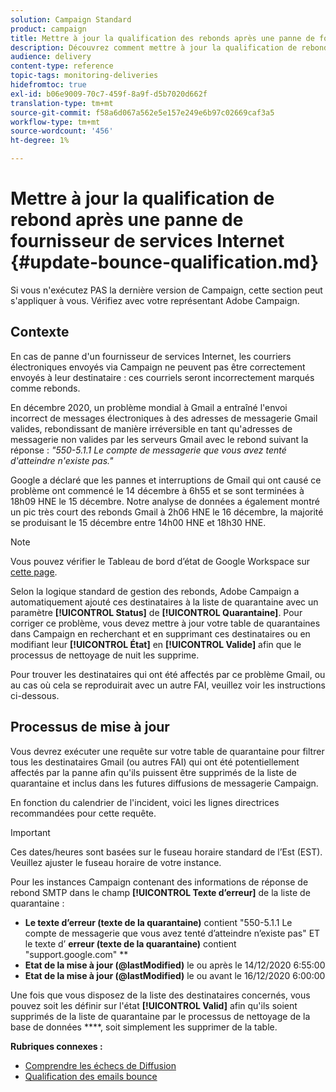 ```yaml
---
solution: Campaign Standard
product: campaign
title: Mettre à jour la qualification des rebonds après une panne de fournisseur de services Internet
description: Découvrez comment mettre à jour la qualification de rebond après une panne de fournisseur de services Internet.
audience: delivery
content-type: reference
topic-tags: monitoring-deliveries
hidefromtoc: true
exl-id: b06e9009-70c7-459f-8a9f-d5b7020d662f
translation-type: tm+mt
source-git-commit: f58a6d067a562e5e157e249e6b97c02669caf3a5
workflow-type: tm+mt
source-wordcount: '456'
ht-degree: 1%

---
```


# Mettre à jour la qualification de rebond après une panne de fournisseur de services Internet {#update-bounce-qualification.md}

Si vous n&#39;exécutez PAS la dernière version de Campaign, cette section peut s&#39;appliquer à vous. Vérifiez avec votre représentant Adobe Campaign.

## Contexte

En cas de panne d&#39;un fournisseur de services Internet, les courriers électroniques envoyés via Campaign ne peuvent pas être correctement envoyés à leur destinataire : ces courriels seront incorrectement marqués comme rebonds.

En décembre 2020, un problème mondial à Gmail a entraîné l&#39;envoi incorrect de messages électroniques à des adresses de messagerie Gmail valides, rebondissant de manière irréversible en tant qu&#39;adresses de messagerie non valides par les serveurs Gmail avec le rebond suivant la réponse : *&quot;550-5.1.1 Le compte de messagerie que vous avez tenté d&#39;atteindre n&#39;existe pas.&quot;*

Google a déclaré que les pannes et interruptions de Gmail qui ont causé ce problème ont commencé le 14 décembre à 6h55 et se sont terminées à 18h09 HNE le 15 décembre. Notre analyse de données a également montré un pic très court des rebonds Gmail à 2h06 HNE le 16 décembre, la majorité se produisant le 15 décembre entre 14h00 HNE et 18h30 HNE.

>[!NOTE]
>
>Vous pouvez vérifier le Tableau de bord d’état de Google Workspace sur [cette page](https://www.google.com/appsstatus#hl=en&amp;v=status).


Selon la logique standard de gestion des rebonds, Adobe Campaign a automatiquement ajouté ces destinataires à la liste de quarantaine avec un paramètre **[!UICONTROL Status]** de **[!UICONTROL Quarantaine]**. Pour corriger ce problème, vous devez mettre à jour votre table de quarantaines dans Campaign en recherchant et en supprimant ces destinataires ou en modifiant leur **[!UICONTROL État]** en **[!UICONTROL Valide]** afin que le processus de nettoyage de nuit les supprime.

Pour trouver les destinataires qui ont été affectés par ce problème Gmail, ou au cas où cela se reproduirait avec un autre FAI, veuillez voir les instructions ci-dessous.

## Processus de mise à jour

Vous devrez exécuter une requête sur votre table de quarantaine pour filtrer tous les destinataires Gmail (ou autres FAI) qui ont été potentiellement affectés par la panne afin qu&#39;ils puissent être supprimés de la liste de quarantaine et inclus dans les futures diffusions de messagerie Campaign.

En fonction du calendrier de l&#39;incident, voici les lignes directrices recommandées pour cette requête.

>[!IMPORTANT]
>
>Ces dates/heures sont basées sur le fuseau horaire standard de l’Est (EST). Veuillez ajuster le fuseau horaire de votre instance.

Pour les instances Campaign contenant des informations de réponse de rebond SMTP dans le champ **[!UICONTROL Texte d’erreur]** de la liste de quarantaine :

* **Le texte d’erreur (texte de la quarantaine)** contient &quot;550-5.1.1 Le compte de messagerie que vous avez tenté d’atteindre n’existe pas&quot; ET le texte d’ **erreur (texte de la quarantaine)** contient &quot;support.google.com&quot; **
* **Etat de la mise à jour (@lastModified)** le ou après le 14/12/2020 6:55:00
* **Etat de la mise à jour (@lastModified)** le ou avant le 16/12/2020 6:00:00

Une fois que vous disposez de la liste des destinataires concernés, vous pouvez soit les définir sur l&#39;état **[!UICONTROL Valid]** afin qu&#39;ils soient supprimés de la liste de quarantaine par le processus de nettoyage de la base de données ****, soit simplement les supprimer de la table.

**Rubriques connexes :**
* [Comprendre les échecs de Diffusion](../../sending/using/understanding-delivery-failures.md)
* [Qualification des emails bounce  ](../../sending/using/understanding-delivery-failures.md#bounce-mail-qualification)

